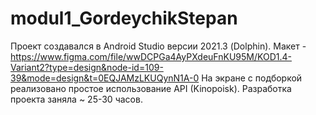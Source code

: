 # modul1_GordeychikStepan
Проект создавался в Android Studio версии 2021.3 (Dolphin).
Макет - https://www.figma.com/file/wwDCPGa4AyPXdeuFnKU95M/KOD1.4-Variant2?type=design&node-id=109-39&mode=design&t=0EQJAMzLKUQynN1A-0 
На экране с подборкой реализовано простое использование API (Kinopoisk).
Разработка проекта заняла ~ 25-30 часов.
